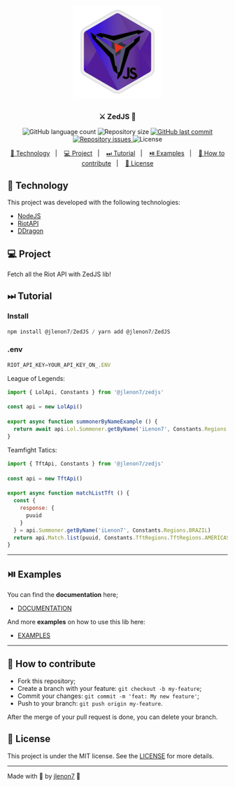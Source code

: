 <h1 align="center">
    <img alt="First lib" title="#delicinhas" src=".github/zedjs-logo.png" width="200px" />
</h1>

<h3 align="center">
  ⚔ ZedJS 👾
</h3>
<p align="center">
  <img alt="GitHub language count" src="https://img.shields.io/github/languages/count/jlenon7/ZedJS">

  <img alt="Repository size" src="https://img.shields.io/github/repo-size/jlenon7/ZedJS">

  <a href="https://github.com/jlenon7/ZedJS/commits/master">
    <img alt="GitHub last commit" src="https://img.shields.io/github/last-commit/jlenon7/ZedJS">
  </a>

  <a href="https://github.com/jlenon7/ZedJS/issues">
    <img alt="Repository issues" src="https://img.shields.io/github/issues/jlenon7/ZedJS">
  </a>

  <img alt="License" src="https://img.shields.io/badge/license-MIT-brightgreen">
</p>

<p align="center">
  <a href="#-technology">🚀 Technology</a>&nbsp;&nbsp;&nbsp;|&nbsp;&nbsp;&nbsp;
  <a href="#-project">💻 Project</a>&nbsp;&nbsp;&nbsp;|&nbsp;&nbsp;&nbsp;
  <a href="#-tutorial">⏭ Tutorial</a>&nbsp;&nbsp;&nbsp;|&nbsp;&nbsp;&nbsp;
  <a href="#-examples">⏯️ Examples</a>&nbsp;&nbsp;&nbsp;|&nbsp;&nbsp;&nbsp;
  <a href="#-how-to-contribute">🤔 How to contribute</a>&nbsp;&nbsp;&nbsp;|&nbsp;&nbsp;&nbsp;
  <a href="#-license">📝 License</a>
</p>

## 🚀 Technology

This project was developed with the following technologies:

- [NodeJS](https://nodejs.org/en/)
- [RiotAPI](https://developer.riotgames.com/)
- [DDragon](https://riot-api-libraries.readthedocs.io/en/latest/ddragon.html)

## 💻 Project

Fetch all the Riot API with ZedJS lib!

## ⏭ Tutorial

### Install 

```js
npm install @jlenon7/ZedJS / yarn add @jlenon7/ZedJS
```

### .env
```js
RIOT_API_KEY=YOUR_API_KEY_ON_.ENV
```

League of Legends:

```js
import { LolApi, Constants } from '@jlenon7/zedjs'

const api = new LolApi()

export async function summonerByNameExample () {
  return await api.Lol.Summoner.getByName('iLenon7', Constants.Regions.BRAZIL)
}
```

Teamfight Tatics:

```js
import { TftApi, Constants } from '@jlenon7/zedjs'

const api = new TftApi()

export async function matchListTft () {
  const {
    response: {
      puuid
    }
  } = api.Summoner.getByName('iLenon7', Constants.Regions.BRAZIL)
  return api.Match.list(puuid, Constants.TftRegions.TftRegions.AMERICAS)
}
```

---

## ⏯️ Examples

You can find the **documentation** here;

- [DOCUMENTATION](https://github.com/jlenon7/ZedJS/wiki/%F0%9F%93%9D-ZedJS-Docs)

And more **examples** on how to use this lib here:

- [EXAMPLES](https://github.com/jlenon7/ZedJS/tree/master/src/examples)
  
---

## 🤔 How to contribute

- Fork this repository;
- Create a branch with your feature: `git checkout -b my-feature`;
- Commit your changes: `git commit -m 'feat: My new feature'`;
- Push to your branch: `git push origin my-feature`.

After the merge of your pull request is done, you can delete your branch.

## 📝 License

This project is under the MIT license. See the [LICENSE](LICENSE.md) for more details.

---

Made with 🖤 by [jlenon7](https://github.com/jlenon7) :wave:
